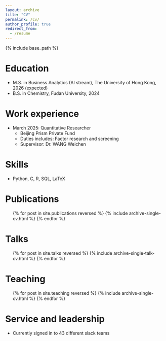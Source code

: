 ```yaml
---
layout: archive
title: "CV"
permalink: /cv/
author_profile: true
redirect_from:
  - /resume
---
```


{% include base_path %}

Education
======
* M.S. in Business Analytics (AI stream), The University of Hong Kong, 2026 (expected)
* B.S. in Chemistry, Fudan University, 2024

Work experience
======
* March 2025: Quantitative Researcher
  * Beijing Prism Private Fund
  * Duties includes: Factor research and screening
  * Supervisor: Dr. WANG Weichen
  
Skills
======
* Python, C, R, SQL, LaTeX

Publications
======
  <ul>{% for post in site.publications reversed %}
    {% include archive-single-cv.html %}
  {% endfor %}</ul>
  
Talks
======
  <ul>{% for post in site.talks reversed %}
    {% include archive-single-talk-cv.html  %}
  {% endfor %}</ul>
  
Teaching
======
  <ul>{% for post in site.teaching reversed %}
    {% include archive-single-cv.html %}
  {% endfor %}</ul>
  
Service and leadership
======
* Currently signed in to 43 different slack teams

